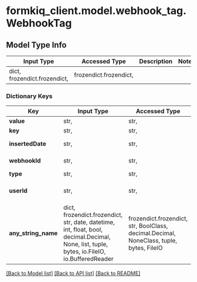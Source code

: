 # formkiq_client.model.webhook_tag.WebhookTag

## Model Type Info
Input Type | Accessed Type | Description | Notes
------------ | ------------- | ------------- | -------------
dict, frozendict.frozendict,  | frozendict.frozendict,  |  | 

### Dictionary Keys
Key | Input Type | Accessed Type | Description | Notes
------------ | ------------- | ------------- | ------------- | -------------
**value** | str,  | str,  | Tag value | 
**key** | str,  | str,  | Tag key | 
**insertedDate** | str,  | str,  | Inserted Timestamp | [optional] 
**webhookId** | str,  | str,  | Webhook Identifier | [optional] 
**type** | str,  | str,  | Tag type | [optional] 
**userId** | str,  | str,  | User who added document | [optional] 
**any_string_name** | dict, frozendict.frozendict, str, date, datetime, int, float, bool, decimal.Decimal, None, list, tuple, bytes, io.FileIO, io.BufferedReader | frozendict.frozendict, str, BoolClass, decimal.Decimal, NoneClass, tuple, bytes, FileIO | any string name can be used but the value must be the correct type | [optional]

[[Back to Model list]](../../README.md#documentation-for-models) [[Back to API list]](../../README.md#documentation-for-api-endpoints) [[Back to README]](../../README.md)

